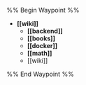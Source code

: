 %% Begin Waypoint %%
- **[[wiki]]**
	- **[[backend]]**
	- **[[books]]**
	- **[[docker]]**
	- **[[math]]**
	- [[wiki]]

%% End Waypoint %%